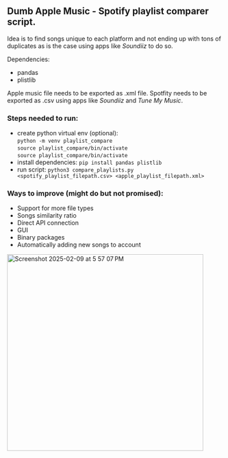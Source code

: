## Dumb Apple Music - Spotify playlist comparer script. 
Idea is to find songs unique to each platform and not ending up with tons of duplicates as is the case using apps like _Soundiiz_ to do so.

Dependencies:
- pandas
- plistlib

Apple music file needs to be exported as .xml file. Spotfity needs to be exported as .csv using apps like _Soundiiz_ and _Tune My Music_.


### Steps needed to run:
- create python virtual env (optional): <br>
`` python -m venv playlist_compare `` <br>
`` source playlist_compare/bin/activate `` <br>
`` source playlist_compare/bin/activate ``
- install dependencies:
`` pip install pandas plistlib ``
- run script:
`` python3 compare_playlists.py <spotify_playlist_filepath.csv> <apple_playlist_filepath.xml> ``


### Ways to improve (might do but not promised):
- Support for more file types
- Songs similarity ratio
- Direct API connection
- GUI
- Binary packages
- Automatically adding new songs to account

<img width="458" alt="Screenshot 2025-02-09 at 5 57 07 PM" src="https://github.com/user-attachments/assets/97c6024f-c443-48a7-b83e-eab2d1fee8a4" />
